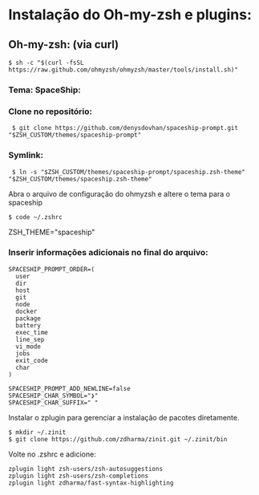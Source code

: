 # Instalação do Oh-my-zsh e plugins:

## Oh-my-zsh: (via curl)

``$ sh -c "$(curl -fsSL https://raw.github.com/ohmyzsh/ohmyzsh/master/tools/install.sh)"``

### Tema: SpaceShip:

### Clone no repositório:
`` $ git clone https://github.com/denysdovhan/spaceship-prompt.git "$ZSH_CUSTOM/themes/spaceship-prompt"``

### Symlink:
`` $ ln -s "$ZSH_CUSTOM/themes/spaceship-prompt/spaceship.zsh-theme" "$ZSH_CUSTOM/themes/spaceship.zsh-theme"``

Abra o arquivo de configuração do ohmyzsh e altere o tema para o spaceship

``$ code ~/.zshrc``

ZSH_THEME="spaceship"

### Inserir informações adicionais no final do arquivo:

```
SPACESHIP_PROMPT_ORDER=(
  user
  dir
  host
  git
  node
  docker
  package  
  battery
  exec_time
  line_sep
  vi_mode
  jobs
  exit_code
  char
)

SPACESHIP_PROMPT_ADD_NEWLINE=false
SPACESHIP_CHAR_SYMBOL="❯"
SPACESHIP_CHAR_SUFFIX=" "
```

Instalar o zplugin para gerenciar a instalação de pacotes diretamente.
``` 
$ mkdir ~/.zinit
$ git clone https://github.com/zdharma/zinit.git ~/.zinit/bin
```

Volte no .zshrc e adicione:

```
zplugin light zsh-users/zsh-autosuggestions
zplugin light zsh-users/zsh-completions
zplugin light zdharma/fast-syntax-highlighting
```
